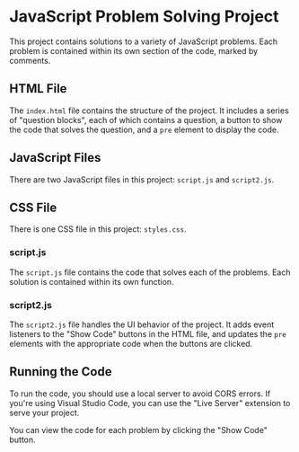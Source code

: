 # JavaScript Problem Solving Project

This project contains solutions to a variety of JavaScript problems. Each problem is contained within its own section of the code, marked by comments.

## HTML File

The `index.html` file contains the structure of the project. It includes a series of "question blocks", each of which contains a question, a button to show the code that solves the question, and a `pre` element to display the code.

## JavaScript Files

There are two JavaScript files in this project: `script.js` and `script2.js`.

## CSS File

There is one CSS file in this project: `styles.css`.

### script.js

The `script.js` file contains the code that solves each of the problems. Each solution is contained within its own function.

### script2.js

The `script2.js` file handles the UI behavior of the project. It adds event listeners to the "Show Code" buttons in the HTML file, and updates the `pre` elements with the appropriate code when the buttons are clicked.

## Running the Code

To run the code, you should use a local server to avoid CORS errors. If you're using Visual Studio Code, you can use the "Live Server" extension to serve your project.

You can view the code for each problem by clicking the "Show Code" button.
